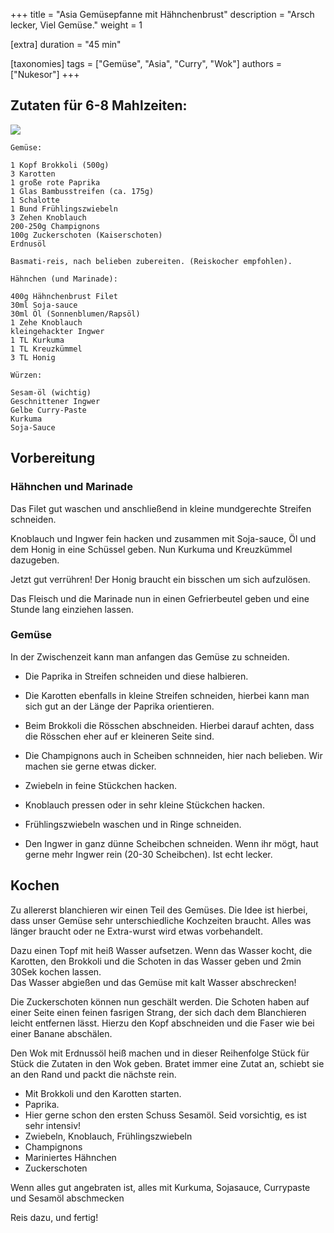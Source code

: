 +++
title = "Asia Gemüsepfanne mit Hähnchenbrust"
description = "Arsch lecker, Viel Gemüse."
weight = 1

[extra]
duration = "45 min"

[taxonomies]
tags = ["Gemüse", "Asia", "Curry", "Wok"]
authors = ["Nukesor"]
+++

## Zutaten für 6-8 Mahlzeiten:

<div class="gif" alt="Asia Gemüsepfanne">
    <img src="/kochen/Asia_Gemuesepfanne.png" style="width:auto;"></img>
</div>


```
Gemüse:

1 Kopf Brokkoli (500g)
3 Karotten
1 große rote Paprika
1 Glas Bambusstreifen (ca. 175g)
1 Schalotte
1 Bund Frühlingszwiebeln
3 Zehen Knoblauch
200-250g Champignons
100g Zuckerschoten (Kaiserschoten)
Erdnusöl

Basmati-reis, nach belieben zubereiten. (Reiskocher empfohlen).

Hähnchen (und Marinade):

400g Hähnchenbrust Filet
30ml Soja-sauce
30ml Öl (Sonnenblumen/Rapsöl)
1 Zehe Knoblauch
kleingehackter Ingwer
1 TL Kurkuma
1 TL Kreuzkümmel
3 TL Honig

Würzen:

Sesam-öl (wichtig)
Geschnittener Ingwer
Gelbe Curry-Paste
Kurkuma
Soja-Sauce
```

## Vorbereitung

### Hähnchen und Marinade

Das Filet gut waschen und anschließend in kleine mundgerechte Streifen schneiden.

Knoblauch und Ingwer fein hacken und zusammen mit Soja-sauce, Öl und dem Honig in eine Schüssel geben.
Nun Kurkuma und Kreuzkümmel dazugeben.

Jetzt gut verrühren! Der Honig braucht ein bisschen um sich aufzulösen.

Das Fleisch und die Marinade nun in einen Gefrierbeutel geben und eine Stunde lang einziehen lassen.

### Gemüse

In der Zwischenzeit kann man anfangen das Gemüse zu schneiden.

- Die Paprika in Streifen schneiden und diese halbieren.
- Die Karotten ebenfalls in kleine Streifen schneiden, hierbei kann man sich gut an der Länge der Paprika orientieren.
- Beim Brokkoli die Rösschen abschneiden. Hierbei darauf achten, dass die Rösschen eher auf er kleineren Seite sind.
- Die Champignons auch in Scheiben schnneiden, hier nach belieben. Wir machen sie gerne etwas dicker.

- Zwiebeln in feine Stückchen hacken.
- Knoblauch pressen oder in sehr kleine Stückchen hacken.
- Frühlingszwiebeln waschen und in Ringe schneiden.

- Den Ingwer in ganz dünne Scheibchen schneiden.
    Wenn ihr mögt, haut gerne mehr Ingwer rein (20-30 Scheibchen).
    Ist echt lecker.

## Kochen

Zu allererst blanchieren wir einen Teil des Gemüses.
Die Idee ist hierbei, dass unser Gemüse sehr unterschiedliche Kochzeiten braucht.
Alles was länger braucht oder ne Extra-wurst wird etwas vorbehandelt.

Dazu einen Topf mit heiß Wasser aufsetzen.
Wenn das Wasser kocht, die Karotten, den Brokkoli und die Schoten in das Wasser geben und 2min 30Sek kochen lassen. \
Das Wasser abgießen und das Gemüse mit kalt Wasser abschrecken!

Die Zuckerschoten können nun geschält werden.
Die Schoten haben auf einer Seite einen feinen fasrigen Strang, der sich dach dem Blanchieren leicht entfernen lässt.
Hierzu den Kopf abschneiden und die Faser wie bei einer Banane abschälen.


Den Wok mit Erdnussöl heiß machen und in dieser Reihenfolge Stück für Stück die Zutaten in den Wok geben.
Bratet immer eine Zutat an, schiebt sie an den Rand und packt die nächste rein.

- Mit Brokkoli und den Karotten starten.
- Paprika.
- Hier gerne schon den ersten Schuss Sesamöl. Seid vorsichtig, es ist sehr intensiv!
- Zwiebeln, Knoblauch, Frühlingszwiebeln
- Champignons
- Mariniertes Hähnchen
- Zuckerschoten

Wenn alles gut angebraten ist, alles mit Kurkuma, Sojasauce, Currypaste und Sesamöl abschmecken


Reis dazu, und fertig!
